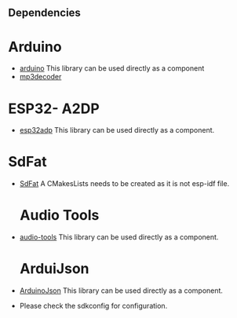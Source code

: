 ## Dependencies
# Arduino
- [arduino](https://github.com/espressif/arduino-esp32/)
  This library can be used directly as a component
- [mp3decoder](https://github.com/pschatzmann/arduino-libhelix)
# ESP32- A2DP
- [esp32adp](https://github.com/pschatzmann/ESP32-A2DP)
  This library can be used directly as a component.
 # SdFat 
- [SdFat](https://github.com/greiman/SdFat)
  A CMakesLists needs to be created as it is not  esp-idf file.

  # Audio Tools
- [audio-tools](https://github.com/pschatzmann/arduino-audio-tools)
  This library can be used directly as a component.

  # ArduiJson
- [ArduinoJson](https://github.com/bblanchon/ArduinoJson)
   This library can be used directly as a component.

- Please check the sdkconfig for configuration.
